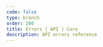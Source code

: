 ```yaml
---
code: false
type: branch
order: 200
title: Errors | API | Core
description: API errors reference
---
```


<RedirectToFirstChild />

